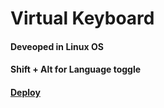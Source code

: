 # Virtual Keyboard

#### Deveoped in Linux OS 

#### **Shift + Alt**  for Language toggle

#### [Deploy](https://ulmas97.github.io/virtual-keyboard/)
